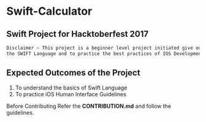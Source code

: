 # Swift-Calculator
## Swift Project for Hacktoberfest 2017 
```markdown
Disclaimer ~ This project is a beginner level project initiated give out a basic understanding about
the SWIFT Language and to practice the best practices of IOS Development.
```
## Expected Outcomes of the Project

1. To understand the basics of Swift Language
2. To practice iOS Human Interface Guidelines


Before Contributing Refer the **CONTRIBUTION.md** and follow the guidelines.
